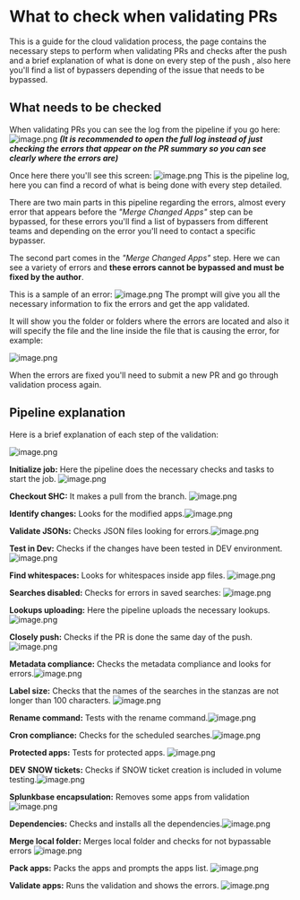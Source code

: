 # What to check when validating PRs

This is a guide for the cloud validation process, the page contains the necessary steps to perform when validating PRs and checks after the push and a brief explanation of what is done on every step of the push , also here you'll find a list of bypassers depending of the issue that needs to be bypassed.


## What needs to be checked

When validating PRs you can see the log from the pipeline if you go here:![image.png](/.attachments/image-f1f9fda6-f63e-4d88-a93f-547e7d7c1083.png) _**(It is recommended to open the full log instead of just checking the errors that appear on the PR summary so you can see clearly where the errors are)**_

Once here there you'll see this screen: ![image.png](/.attachments/image-1e12d97d-90b2-41cb-b3b5-95503afa302e.png)
This is the pipeline log, here you can find a record of what is being done with every step detailed. 

There are two main parts in this pipeline regarding the errors, almost every error that appears before the _"Merge Changed Apps"_ step can be bypassed, for these errors you'll find a list of bypassers from different teams and depending on the error you'll need to contact a specific bypasser. 

The second part comes in the _"Merge Changed Apps"_ step. Here we can see a variety of errors and **these errors cannot be bypassed and must be fixed by the author**.

This is a sample of an error: ![image.png](/.attachments/image-830e07c7-dd08-4f81-9652-fe9b237a70a3.png)
The prompt will give you all the necessary information to fix the errors and get the app validated.

It will show you the folder or folders where the errors are located and also it will specify the file and the line inside the file that is causing the error, for example: 

![image.png](/.attachments/image-ea8114b1-81c9-49b1-89cd-490b0a9ef6b7.png)

When the errors are fixed you'll need to submit a new PR and go through validation process again.

## Pipeline explanation

Here is a brief explanation of each step of the validation:

![image.png](/.attachments/image-e38c9cd9-da4c-4bde-a1cb-37f3df26c675.png)

**Initialize job:** Here the pipeline does the necessary checks and tasks to start the job.
![image.png](/.attachments/image-5c303dc0-a447-438d-8a07-a921fbbb601f.png)

**Checkout SHC:** It makes a pull from the branch.
![image.png](/.attachments/image-5f81637c-f16c-430b-8aa1-5f72f95a52d8.png)


**Identify changes:** Looks for the modified apps.![image.png](/.attachments/image-19fe42e6-77f0-4e43-8439-f08ce1d7e61c.png)

**Validate JSONs:** Checks JSON files looking for errors.![image.png](/.attachments/image-b79311ef-89a7-4b28-bc9d-ddeede3109f9.png)

**Test in Dev:** Checks if the changes have been tested in DEV environment. ![image.png](/.attachments/image-72cbfbc5-1d17-43d7-ae2f-2da45f23310d.png)

**Find whitespaces:** Looks for whitespaces inside app files. ![image.png](/.attachments/image-c42eb2f3-5b8b-4502-b4cb-936a19e9d75e.png)

**Searches disabled:** Checks for errors in saved searches: ![image.png](/.attachments/image-24095cc4-888a-42f1-9169-2b6fe7f90e3b.png)

**Lookups uploading:** Here the pipeline uploads the necessary lookups.![image.png](/.attachments/image-9e90e4c5-7c2c-4f2e-b8dd-f7e662d2fe42.png)

**Closely push:** Checks if the PR is done the same day of the push.![image.png](/.attachments/image-dc8c1c20-e464-4064-99e5-927590738c88.png)

**Metadata compliance:** Checks the metadata compliance and looks for errors.![image.png](/.attachments/image-20c1f3d4-6b45-45d9-b2d0-961b7a63128e.png)

**Label size:** Checks that the names of the searches in the stanzas are not longer than 100 characters. ![image.png](/.attachments/image-4ab15fdc-4b28-472b-a941-f2c205192b93.png)

**Rename command:** Tests with the rename command.![image.png](/.attachments/image-0d08e6cf-be47-4370-9dc6-bef0aefeec56.png)

**Cron compliance:** Checks for the scheduled searches.![image.png](/.attachments/image-6d1673c8-4b6d-42a7-a522-d2e899b4e649.png)

**Protected apps:** Tests for protected apps. ![image.png](/.attachments/image-67eb01e3-02f9-47a4-8bed-8e562db46adb.png)

**DEV SNOW tickets:**  Checks if SNOW ticket creation is included in volume testing.![image.png](/.attachments/image-b6826b5e-c998-424d-9e57-b4597dbd49b7.png)

**Splunkbase encapsulation:** Removes some apps from validation![image.png](/.attachments/image-02bd1731-ca5f-4234-ac1f-36ddcc03ebb2.png)

**Dependencies:** Checks and installs all the dependencies.![image.png](/.attachments/image-b85ff43a-1f09-45e0-9937-f3c5ef46c99c.png)

**Merge local folder:** Merges local folder and checks for not bypassable errors ![image.png](/.attachments/image-5d470483-3ec5-4d26-8e3b-8c7abe69a7ea.png)

**Pack apps:** Packs the apps and prompts the apps list. ![image.png](/.attachments/image-833b34b3-50ab-4547-9bdd-52a6ec14f43d.png)

**Validate apps:** Runs the validation and shows the errors. ![image.png](/.attachments/image-b1d44955-8cd9-4d6b-8c74-fbe2f9ff7a4c.png)
